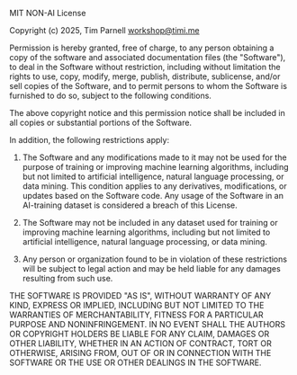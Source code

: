MIT NON-AI License

Copyright (c) 2025, Tim Parnell <workshop@timi.me>

Permission is hereby granted, free of charge, to any person obtaining a copy of the software and associated documentation files (the "Software"), to deal in the Software without restriction, including without limitation the rights to use, copy, modify, merge, publish, distribute, sublicense, and/or sell copies of the Software, and to permit persons to whom the Software is furnished to do so, subject to the following conditions.

The above copyright notice and this permission notice shall be included in all copies or substantial portions of the Software.

In addition, the following restrictions apply:

1. The Software and any modifications made to it may not be used for the purpose of training or improving machine learning algorithms, including but not limited to artificial intelligence, natural language processing, or data mining. This condition applies to any derivatives, modifications, or updates based on the Software code. Any usage of the Software in an AI-training dataset is considered a breach of this License.

2. The Software may not be included in any dataset used for training or improving machine learning algorithms, including but not limited to artificial intelligence, natural language processing, or data mining.

3. Any person or organization found to be in violation of these restrictions will be subject to legal action and may be held liable for any damages resulting from such use.

THE SOFTWARE IS PROVIDED "AS IS", WITHOUT WARRANTY OF ANY KIND, EXPRESS OR IMPLIED, INCLUDING BUT NOT LIMITED TO THE WARRANTIES OF MERCHANTABILITY, FITNESS FOR A PARTICULAR PURPOSE AND NONINFRINGEMENT. IN NO EVENT SHALL THE AUTHORS OR COPYRIGHT HOLDERS BE LIABLE FOR ANY CLAIM, DAMAGES OR OTHER LIABILITY, WHETHER IN AN ACTION OF CONTRACT, TORT OR OTHERWISE, ARISING FROM, OUT OF OR IN CONNECTION WITH THE SOFTWARE OR THE USE OR OTHER DEALINGS IN THE SOFTWARE.